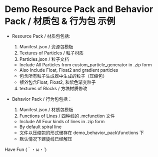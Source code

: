 # Demo Resource Pack and Behavior Pack / 材质包 & 行为包 示例

* Resource Pack / 材质包包括:
  1. Manifest.json / 资源包模板
  2. Textures of Particles / 粒子材质
  3. Particles.json / 粒子文档
  
    * Include All Particles from custom_particle_generator in .zip form
    * Also Include Float, Float2 and gradient particles
    * 包含所有粒子生成器中生成的粒子（压缩包）
    * 额外包含Float, Float2, 和紫色渐变粒子
  4. textures of Blocks / 方块材质修改
   
* Behavior Pack / 行为包包括：
  1. Manifest.json / 材质包模板
  2. Functions of Lines / 四种线的 .mcfunction 文件
    * Include All Four kinds of lines in .zip form
    * By default spiral line
    * 文件以压缩包的形式储存在 demo_behavior_pack\functions 下
    * 默认情况下螺旋线已经解压
    
Have Fun ‍(｀・ω・´)

